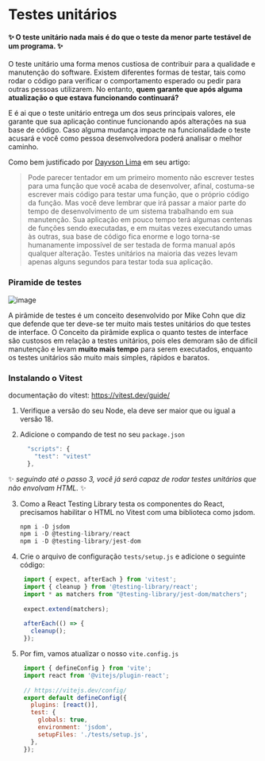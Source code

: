 # Testes unitários

####  ✨ O teste unitário nada mais é do que **o teste da menor parte testável** de um programa.  ✨
O teste unitário uma forma menos custiosa de contribuir para a qualidade e manutenção do software. Existem diferentes formas de testar, tais como rodar o código para verificar o comportamento esperado ou pedir para outras pessoas utilizarem. No entanto, **quem garante que após alguma atualização o que estava funcionando continuará?**

E é ai que o teste unitário entrega um dos seus principais valores, ele garante que sua aplicação continue funcionando após alterações na sua base de código. Caso alguma mudança impacte na funcionalidade o teste acusará e você como pessoa desenvolvedora poderá analisar o melhor caminho.

Como bem justificado por [Dayvson Lima](https://dayvsonlima.medium.com/entenda-de-uma-vez-por-todas-o-que-s%C3%A3o-testes-unit%C3%A1rios-para-que-servem-e-como-faz%C3%AA-los-2a6f645bab3) em seu artigo: 
> Pode parecer tentador em um primeiro momento não escrever testes para uma função que você acaba de desenvolver, afinal, costuma-se escrever mais código para testar uma função, que o próprio código da função. Mas você deve lembrar que irá passar a maior parte do tempo de desenvolvimento de um sistema trabalhando em sua manutenção.
Sua aplicação em pouco tempo terá algumas centenas de funções sendo executadas, e em muitas vezes executando umas às outras, sua base de código fica enorme e logo torna-se humanamente impossível de ser testada de forma manual após qualquer alteração. Testes unitários na maioria das vezes levam apenas alguns segundos para testar toda sua aplicação.

### Piramide de testes

![image](https://github.com/lisandrascruz/ReactJS-PretaLab-Santander/assets/7760933/3f5ad4a3-3d31-4037-8b55-71f01e598a5f)

A pirâmide de testes é um conceito desenvolvido por Mike Cohn que diz que defende que ter deve-se ter muito mais testes unitários do que testes de interface. O Conceito da pirâmide explica o quanto testes de interface são custosos em relação a testes unitários, pois eles demoram são de dificil manutenção e levam **muito mais tempo** para serem executados, enquanto os testes unitários são muito mais simples, rápidos e baratos.


### Instalando o Vitest
documentação do vitest: https://vitest.dev/guide/ 

1. Verifique a versão do seu Node, ela deve ser maior que ou igual a versão 18.
2. Adicione o compando de test no seu `package.json`
  
    ```javascript
      "scripts": {
        "test": "vitest"
      },
    ```
 ✨ _seguindo até o passo 3, você já será capaz de rodar testes unitários que não envolvam HTML._ ✨

3. Como a React Testing Library testa os componentes do React, precisamos habilitar o HTML no Vitest com uma biblioteca como jsdom.

     ```javascript
     npm i -D jsdom
     npm i -D @testing-library/react
     npm i -D @testing-library/jest-dom
    ```

5. Crie o arquivo de configuração `tests/setup.js` e adicione o seguinte código:
   ```javascript
    import { expect, afterEach } from 'vitest';
    import { cleanup } from '@testing-library/react';
    import * as matchers from "@testing-library/jest-dom/matchers";
    
    expect.extend(matchers);
    
    afterEach(() => {
      cleanup();
    });
   ```
7. Por fim, vamos atualizar o nosso `vite.config.js`
   ```javascript
    import { defineConfig } from 'vite';
    import react from '@vitejs/plugin-react';
    
    // https://vitejs.dev/config/
    export default defineConfig({
      plugins: [react()],
      test: {
        globals: true,
        environment: 'jsdom',
        setupFiles: './tests/setup.js',
      },
    });
   ```
